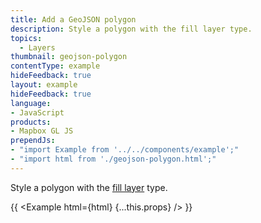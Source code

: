 ```yaml
---
title: Add a GeoJSON polygon
description: Style a polygon with the fill layer type.
topics:
  - Layers
thumbnail: geojson-polygon
contentType: example
hideFeedback: true
layout: example
hideFeedback: true
language:
- JavaScript
products:
- Mapbox GL JS
prependJs:
- "import Example from '../../components/example';"
- "import html from './geojson-polygon.html';"
---
```


Style a polygon with the [fill layer](https://maplibre.org/maplibre-gl-js-docs/style-spec/layers/#fill) type.

{{ <Example html={html} {...this.props} /> }}
